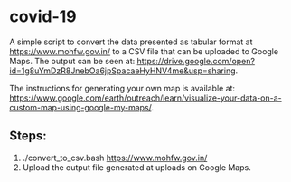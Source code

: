 # covid-19

A simple script to convert the data presented as tabular format at
https://www.mohfw.gov.in/ to a CSV file that can be uploaded to Google Maps. The
output can be seen at:
https://drive.google.com/open?id=1g8uYmDzR8JnebOa6jpSpacaeHyHNV4me&usp=sharing.

The instructions for generating your own map is available at: https://www.google.com/earth/outreach/learn/visualize-your-data-on-a-custom-map-using-google-my-maps/.

## Steps:

1. ./convert\_to\_csv.bash https://www.mohfw.gov.in/
2. Upload the output file generated at uploads on Google Maps.
